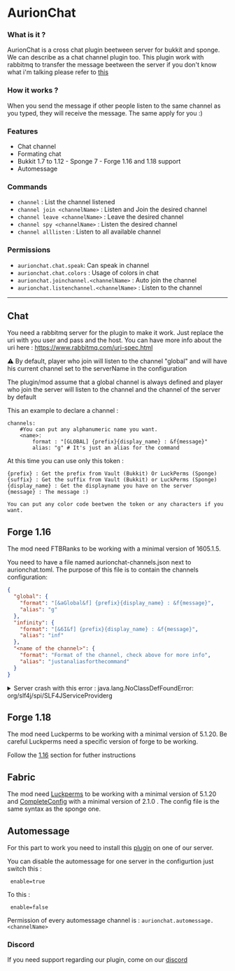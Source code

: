 # AurionChat

### What is it ?


AurionChat is a cross chat plugin beetween server for bukkit and sponge. We can describe as a chat channel plugin too. This plugin work with rabbitmq to transfer the message beetween the server if you don't know what i'm talking please refer to [this](https://www.rabbitmq.com/) 

### How it works ?

When you send the message if other people listen to the same channel as you typed, they will receive the message. The same apply for you :)

### Features


- Chat channel
- Formating chat
- Bukkit 1.7 to 1.12 - Sponge 7 - Forge 1.16 and 1.18 support
- Automessage

### Commands


- `channel` : List the channel listened
- `channel join <channelName>` : Listen and Join the desired channel
- `channel leave <channelName>` : Leave the desired channel
- `channel spy <channelName>` : Listen the desired channel
- `channel alllisten` : Listen to all available channel

### Permissions

- `aurionchat.chat.speak`: Can speak in channel
- `aurionchat.chat.colors` : Usage of colors in chat
- `aurionchat.joinchannel.<channelName>` : Auto join the channel
- `aurionchat.listenchannel.<channelName>` : Listen to the channel


---

## Chat

You need a rabbitmq server for the plugin to make it work. Just replace the uri with you user and pass and the host.
You can have more info about the uri here : https://www.rabbitmq.com/uri-spec.html

⚠️ By default, player who join will listen to the channel "global" and will have his current channel set to the serverName in the configuration

The plugin/mod assume that a global channel is always defined and player who join the server will listen to the channel and the channel of the server by default

This an example to declare a channel :
```
channels:
    #You can put any alphanumeric name you want.
    <name>:
        format : "[GLOBAL] {prefix}{display_name} : &f{message}"
        alias: "g" # It's just an alias for the command
```

At this time you can use only this token :

```
{prefix} : Get the prefix from Vault (Bukkit) Or LuckPerms (Sponge)
{suffix} : Get the suffix from Vault (Bukkit) or LuckPerms (Sponge)
{display_name} : Get the displayname you have on the server
{message} : The message :)

You can put any color code beetwen the token or any characters if you want.
```
## Forge 1.16

The mod need FTBRanks to be working with a minimal version of 1605.1.5. 

You need to have a file named aurionchat-channels.json next to aurionchat.toml. The purpose of this file is to contain the channels configuration:

```JSON
{
  "global": {
    "format": "[&aGlobal&f] {prefix}{display_name} : &f{message}",
    "alias": "g"
  },
  "infinity": {
    "format": "[&6I&f] {prefix}{display_name} : &f{message}",
    "alias": "inf"
  },
  "<name of the channel>": {
    "format": "Format of the channel, check above for more info",
    "alias": "justanaliasforthecommand" 
  }
}
```

<details>
  <summary>Server crash with this error : java.lang.NoClassDefFoundError: org/slf4j/spi/SLF4JServiceProviderg</summary>
  
When you start the server with the mod and you have the error below :  
```
java.lang.NoClassDefFoundError: org/slf4j/spi/SLF4JServiceProvider
	at java.lang.ClassLoader.defineClass1(Native Method) ~[?:?] {}
	at java.lang.ClassLoader.defineClass(ClassLoader.java:1017) ~[?:?] {}
	at java.security.SecureClassLoader.defineClass(SecureClassLoader.java:174) ~[?:?] {}
	at jdk.internal.loader.BuiltinClassLoader.defineClass(BuiltinClassLoader.java:800) ~[?:?] {}
	at jdk.internal.loader.BuiltinClassLoader.findClassOnClassPathOrNull(BuiltinClassLoader.java:698) ~[?:?] {}
	at jdk.internal.loader.BuiltinClassLoader.loadClassOrNull(BuiltinClassLoader.java:621) ~[?:?] {}
	at jdk.internal.loader.BuiltinClassLoader.loadClass(BuiltinClassLoader.java:579) ~[?:?] {}
	at jdk.internal.loader.ClassLoaders$AppClassLoader.loadClass(ClassLoaders.java:178) ~[?:?] {}
	at java.lang.ClassLoader.loadClass(ClassLoader.java:576) ~[?:?] {}
```

You need to delete this folder from your server : `libraries/org/apache/logging/log4j/log4j-slf4j18-impl` and you can start again the server.
  
</details>

## Forge 1.18

The mod need Luckperms to be working with a minimal version of 5.1.20. Be careful Luckperms need a specific version of forge to be working.

Follow the [1.16](https://github.com/Mineaurion/aurionchat#forge-116) section for futher instructions

## Fabric

The mod need [Luckperms](https://modrinth.com/mod/luckperms/versions) to be working with a minimal version of 5.1.20 and [CompleteConfig](https://modrinth.com/mod/completeconfig/versions) with a minimal version of 2.1.0 . The config file is the same syntax as the sponge one.

## Automessage

For this part to work you need to install this [plugin](https://github.com/Mineaurion/AurionChat-AutoMessage)  on one of our server. 

You can disable the automessage for one server in the configurtion just switch this :
```
 enable=true
```

To this : 
```
 enable=false
```

Permission of every automessage channel is : `aurionchat.automessage.<channelName>`

### Discord

If you need support regarding our plugin, come on our [discord](https://discord.gg/Zn4ZbP9)
